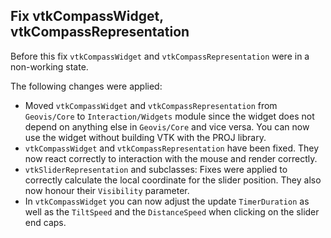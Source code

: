 ## Fix vtkCompassWidget, vtkCompassRepresentation

Before this fix ```vtkCompassWidget``` and ```vtkCompassRepresentation``` were in a non-working state.

The following changes were applied:
- Moved ```vtkCompassWidget``` and ```vtkCompassRepresentation``` from ```Geovis/Core``` to  ```Interaction/Widgets``` module since the widget does not depend on anything else in ```Geovis/Core``` and vice versa. You can now use the widget without building VTK with the PROJ library.
- ```vtkCompassWidget``` and ```vtkCompassRepresentation``` have been fixed. They now react correctly to interaction with the mouse and render correctly.
- ```vtkSliderRepresentation``` and subclasses: Fixes were applied to correctly calculate the local coordinate for the slider position. They also now honour their ```Visibility``` parameter.
- In ```vtkCompassWidget``` you can now adjust the update ```TimerDuration``` as well as the ```TiltSpeed``` and the ```DistanceSpeed``` when clicking on the slider end caps.
